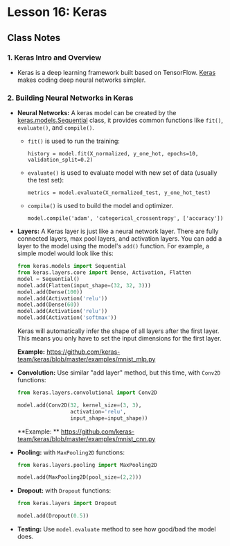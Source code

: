 # Lesson 16: Keras

## Class Notes

### 1. Keras Intro and Overview

- Keras is a deep learning framework built based on TensorFlow. [Keras](https://faroit.github.io/keras-docs/1.2.1/) makes coding deep neural networks simpler.

### 2. Building Neural Networks in Keras

- **Neural Networks:** A keras model can be created by the [keras.models.Sequential](https://keras.io/models/sequential/) class, it provides common functions like `fit()`, `evaluate()`, and `compile()`.

  - `fit()` is used to run the training:

    `history = model.fit(X_normalized, y_one_hot, epochs=10, validation_split=0.2)`

  - `evaluate()` is used to evaluate model with new set of data (usually the test set):

    `metrics = model.evaluate(X_normalized_test, y_one_hot_test)`

  - `compile()` is used to build the model and optimizer.

    `model.compile('adam', 'categorical_crossentropy', ['accuracy'])`

- **Layers:** A Keras layer is just like a neural network layer. There are fully connected layers, max pool layers, and activation layers. You can add a layer to the model using the model's `add()` function. For example, a simple model would look like this:

  ```python
  from keras.models import Sequential
  from keras.layers.core import Dense, Activation, Flatten
  model = Sequential()
  model.add(Flatten(input_shape=(32, 32, 3)))
  model.add(Dense(100))
  model.add(Activation('relu'))
  model.add(Dense(60))
  model.add(Activation('relu'))
  model.add(Activation('softmax'))
  ```

  Keras will automatically infer the shape of all layers after the first layer. This means you only have to set the input dimensions for the first layer.

  **Example:** https://github.com/keras-team/keras/blob/master/examples/mnist_mlp.py

- **Convolution:** Use similar "add layer" method, but this time, with `Conv2D` functions:

  ```python
  from keras.layers.convolutional import Conv2D

  model.add(Conv2D(32, kernel_size=(3, 3),
                   activation='relu',
                   input_shape=input_shape))
  ```

  **Example: ** https://github.com/keras-team/keras/blob/master/examples/mnist_cnn.py

- **Pooling:** with `MaxPooling2D` functions:

  ```python
  from keras.layers.pooling import MaxPooling2D

  model.add(MaxPooling2D(pool_size=(2,2)))
  ```

- **Dropout:** with `Dropout` functions:

	```python
	from keras.layers import Dropout

	model.add(Dropout(0.5))
	```

- **Testing:** Use `model.evaluate` method to see how good/bad the model does.
